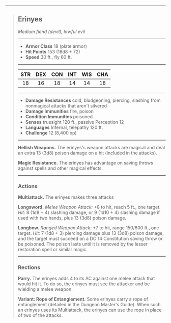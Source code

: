 ***
> ## Erinyes
> *Medium fiend (devil), lawful evil*
> 
> ***
> 
> - **Armor Class** 18 (plate armor)
> - **Hit Points** 153 (18d8 + 72)
> - **Speed** 30 ft., fly 60 ft.
> 
> ***
> 
> |STR|DEX|CON|INT|WIS|CHA|
> |:---:|:---:|:---:|:---:|:---:|:---:|
> |18|16|18|14|14|18|
> 
> ***
> 
> - **Damage Resistances** cold, bludgeoning, piercing, slashing from nonmagical attacks that aren't silvered
> - **Damage Immunities** fire, poison
> - **Condition Immunities** poisoned
> - **Senses** truesight 120 ft., passive Perception 12
> - **Languages** Infernal, telepathy 120 ft.
> - **Challenge** 12 (8,400 xp)
> 
> ***
> 
> **Hellish Weapons.** The erinyes's weapon attacks are magical and deal an extra 13 (3d8) poison damage on a hit (included in the attacks).
> 
> **Magic Resistance.** The erinyes has advantage on saving throws against spells and other magical effects.
> 
> ***
> 
> ### Actions
> **Multiattack.** The erinyes makes three attacks
> 
> **Longsword.** *Melee Weapon Attack:* +8 to hit, reach 5 ft., one target. *Hit:* 8 (1d8 + 4) slashing damage, or 9 (1d10 + 4) slashing damage if used with two hands, plus 13 (3d8) poison damage.
> 
> **Longbow.** *Ranged Weapon Attack:* +7 to hit, range 150/600 ft., one target. *Hit:* 7 (1d8 + 3) piercing damage plus 13 (3d8) poison damage, and the target must succeed on a DC 14 Constitution saving throw or be poisoned. The poison lasts until it is removed by the lesser restoration spell or similar magic.
> 
> ***
> 
> ### Rections
> **Parry.** The erinyes adds 4 to its AC against one melee attack that would hit it. To do so, the erinyes must see the attacker and be wielding a melee weapon.
> 
> **Variant: Rope of Entanglement.** Some erinyes carry a rope of entanglement (detailed in the Dungeon Master's Guide). When such an erinyes uses its Multiattack, the erinyes can use the rope in place of two of the attacks.